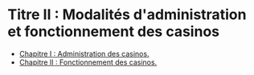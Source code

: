 # Titre II : Modalités d'administration et fonctionnement des casinos

- [Chapitre I : Administration des casinos.](chapitre-i)
- [Chapitre II : Fonctionnement des casinos.](chapitre-ii)
